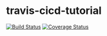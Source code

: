 # travis-cicd-tutorial
[![Build Status](https://app.travis-ci.com/CaseyHoover/travis-cicd-tutorial.svg?branch=main)](https://app.travis-ci.com/CaseyHoover/travis-cicd-tutorial)
[![Coverage Status](https://coveralls.io/repos/github/CaseyHoover/travis-cicd-tutorial/badge.svg?branch=main)](https://coveralls.io/github/CaseyHoover/travis-cicd-tutorial?branch=main)
